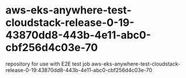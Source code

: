 # aws-eks-anywhere-test-cloudstack-release-0-19-43870dd8-443b-4e11-abc0-cbf256d4c03e-70
repository for use with E2E test job aws-eks-anywhere-test-cloudstack-release-0-19:43870dd8-443b-4e11-abc0-cbf256d4c03e-70
